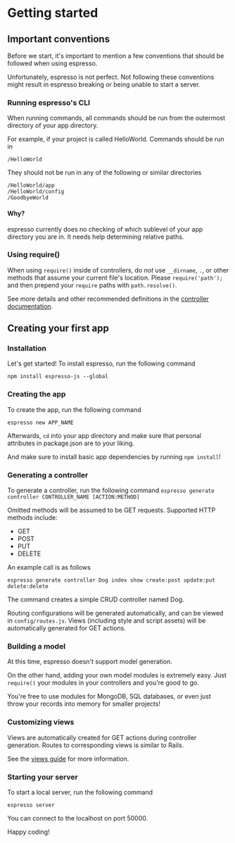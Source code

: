 # Getting started
## Important conventions
Before we start, it's important to mention a few conventions that should be followed when using espresso. 

Unfortunately, espresso is not perfect. Not following these conventions might result in espresso breaking or being unable to start a server.

### Running espresso's CLI
When running commands, all commands should be run from the outermost directory of your app directory.

For example, if your project is called HelloWorld. Commands should be run in 
```
/HelloWorld
```
They should not be run in any of the following or similar directories
```
/HelloWorld/app
/HelloWorld/config
/GoodbyeWorld
```
#### Why?
espresso currently does no checking of which sublevel of your app directory you are in. It needs help determining relative paths.

### Using require()
When using `require()` inside of controllers, do *not* use `__dirname`, `.`,  or other methods that assume your current file's location. Please `require('path');` and then prepend your `require` paths with `path.resolve()`.

See more details and other recommended definitions in the <a href="/guides/controllers#require-convention">controller documentation</a>.

## Creating your first app
### Installation
Let's get started! To install espresso, run the following command
```
npm install espresso-js --global
```

### Creating the app
To create the app, run the following command
```
espresso new APP_NAME
```

Afterwards, `cd` into your app directory and make sure that personal attributes in package.json are to your liking.

And make sure to install basic app dependencies by running `npm install`!
### Generating a controller
To generate a controller, run the following command
```espresso generate controller CONTROLLER_NAME [ACTION:METHOD]```

Omitted methods will be assumed to be GET requests.
Supported HTTP methods include:
- GET
- POST
- PUT
- DELETE

An example call is as follows
```
espresso generate controller Dog index show create:post update:put delete:delete
```
The command creates a simple CRUD controller named Dog.

Routing configurations will be generated automatically, and can be viewed in `config/routes.js`.
Views (including style and script assets) will be automatically generated for GET actions.
### Building a model
At this time, espresso doesn't support model generation.

On the other hand, adding your own model modules is extremely easy. Just `require()` your modules in your controllers and you're good to go.

You're free to use modules for MongoDB, SQL databases, or even just throw your records into memory for smaller projects!
### Customizing views
Views are automatically created for GET actions during controller generation. Routes to corresponding views is similar to Rails.

See the <a href="/guides/views">views guide</a> for more information.

### Starting your server
To start a local server, run the following command
```
espresso server
```

You can connect to the localhost on port 50000.

Happy coding!